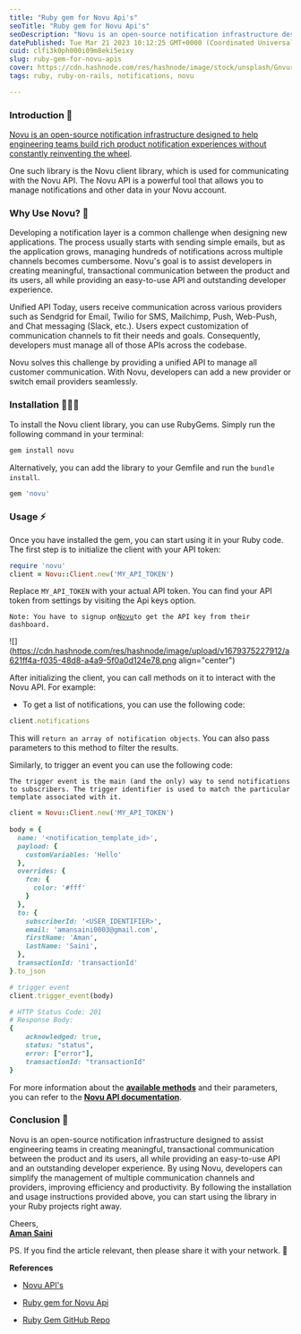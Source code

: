 ```yaml
---
title: "Ruby gem for Novu Api's"
seoTitle: "Ruby gem for Novu Api's"
seoDescription: "Novu is an open-source notification infrastructure designed to help engineering teams build rich product notification experiences."
datePublished: Tue Mar 21 2023 10:12:25 GMT+0000 (Coordinated Universal Time)
cuid: clfi3k0ph000i09m8eki5eixy
slug: ruby-gem-for-novu-apis
cover: https://cdn.hashnode.com/res/hashnode/image/stock/unsplash/GnvurwJsKaY/upload/53fdad1e1e538cc71ed3e59b65ed4c97.jpeg
tags: ruby, ruby-on-rails, notifications, novu

---
```


### **Introduction** 👋

[Novu is an open-source notification infrastructure designed to help engineering teams build rich product notification experiences without constantly reinventing the wheel](https://novu.co/).

One such library is the Novu client library, which is used for communicating with the Novu API. The Novu API is a powerful tool that allows you to manage notifications and other data in your Novu account.

### **Why Use Novu?** 👀

Developing a notification layer is a common challenge when designing new applications. The process usually starts with sending simple emails, but as the application grows, managing hundreds of notifications across multiple channels becomes cumbersome. Novu's goal is to assist developers in creating meaningful, transactional communication between the product and its users, all while providing an easy-to-use API and outstanding developer experience.

Unified API Today, users receive communication across various providers such as Sendgrid for Email, Twilio for SMS, Mailchimp, Push, Web-Push, and Chat messaging (Slack, etc.). Users expect customization of communication channels to fit their needs and goals. Consequently, developers must manage all of those APIs across the codebase.

Novu solves this challenge by providing a unified API to manage all customer communication. With Novu, developers can add a new provider or switch email providers seamlessly.

### **Installation 🧑🏼‍💻**

To install the Novu client library, you can use RubyGems. Simply run the following command in your terminal:

```ruby
gem install novu
```

Alternatively, you can add the library to your Gemfile and run the `bundle install`.

```ruby
gem 'novu'
```

### Usage **⚡️**

Once you have installed the gem, you can start using it in your Ruby code. The first step is to initialize the client with your API token:

```ruby
require 'novu'
client = Novu::Client.new('MY_API_TOKEN')
```

Replace `MY_API_TOKEN` with your actual API token. You can find your API token from settings by visiting the Api keys option.  
  
`Note: You have to signup on`[`Novu`](https://web.novu.co/)`to get the API key from their dashboard.`

![](https://cdn.hashnode.com/res/hashnode/image/upload/v1679375227912/a621ff4a-f035-48d8-a4a9-5f0a0d124e78.png align="center")

After initializing the client, you can call methods on it to interact with the Novu API. For example:

* To get a list of notifications, you can use the following code:
    

```ruby
client.notifications
```

This will `return an array of notification objects`. You can also pass parameters to this method to filter the results.

Similarly, to trigger an event you can use the following code:

`The trigger event is the main (and the only) way to send notifications to subscribers. The trigger identifier is used to match the particular template associated with it.`

```ruby
client = Novu::Client.new('MY_API_TOKEN')
 
body = {
  name: '<notification_template_id>',
  payload: {
    customVariables: 'Hello'
  },
  overrides: {
    fcm: {
      color: '#fff'
    }
  },
  to: {
    subscriberId: '<USER_IDENTIFIER>',
    email: 'amansaini0003@gmail.com',
    firstName: 'Aman',
    lastName: 'Saini',
  },
  transactionId: 'transactionId'
}.to_json

# trigger event
client.trigger_event(body)
```

```ruby
# HTTP Status Code: 201
# Response Body:
{
    acknowledged: true,
    status: "status",
    error: ["error"],
    transactionId: "transactionId"
}
```

For more information about the [**available methods**](https://github.com/amansaini0003/ruby-novu/blob/main/README.md) and their parameters, you can refer to the [**Novu API documentation**](https://docs.novu.co/api/overview/).

### **Conclusion 🚀**

Novu is an open-source notification infrastructure designed to assist engineering teams in creating meaningful, transactional communication between the product and its users, all while providing an easy-to-use API and an outstanding developer experience. By using Novu, developers can simplify the management of multiple communication channels and providers, improving efficiency and productivity. By following the installation and usage instructions provided above, you can start using the library in your Ruby projects right away.

Cheers,  
[**Aman Saini**](https://amansaini.netlify.app/)

PS. If you find the article relevant, then please share it with your network. 🙏

**References**

* [Novu API's](https://docs.novu.co/api/overview/)
    
* [Ruby gem for Novu Api](https://rubygems.org/gems/novu)
    
* [Ruby Gem GitHub Repo](https://github.com/amansaini0003/ruby-novu)